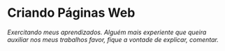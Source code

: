 # Criando Páginas Web

_Exercitando meus aprendizados. Alguém mais experiente que queira auxiliar nos meus trabalhos favor, fique a vontade de explicar, comentar._
